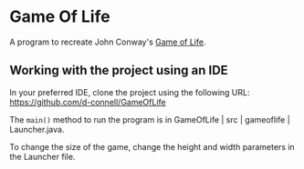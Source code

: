 # Game Of Life

A program to recreate John Conway's <a href="https://en.wikipedia.org/wiki/Conway%27s_Game_of_Life" target="_blank" >Game of Life</a>.

Working with the project using an IDE
----------

In your preferred IDE, clone the project using the following URL: https://github.com/d-connell/GameOfLife

The ```main()``` method to run the program is in GameOfLife | src | gameoflife | Launcher.java.

To change the size of the game, change the height and width parameters in the Launcher file.
